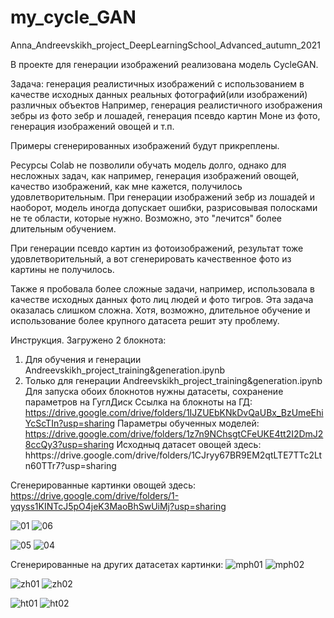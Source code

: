 # my_cycle_GAN
Anna_Andreevskikh_project_DeepLearningSchool_Advanced_autumn_2021

В проекте для генерации изображений реализована модель CycleGAN.

Задача: генерация реалистичных изображений с использованием в качестве исходных данных 
реальных фотографий(или изображений) различных объектов
Например, генерация реалистичного изображения зебры из фото зебр и лошадей,
генерация псевдо картин Моне из фото, 
генерация изображений овощей и т.п.

Примеры сгенерированных изображений будут прикреплены.

Ресурсы Colab не позволили обучать модель долго, однако для несложных задач, 
как например, генерация изображений овощей, качество изображений, как мне кажется,  получилось удовлетворительным.
При генерации изображений зебр из лошадей и наоборот, модель иногда допускает ошибки, 
разрисовывая полосками не те области, которые нужно. Возможно, это "лечится" более длительным обучением.

При генерации псевдо картин из фотоизображений, результат тоже удовлетворительный, 
а вот сгенерировать качественное фото из картины не получилось.

Также я пробовала более сложные задачи, например, 
использовала в качестве исходных данных фото лиц людей и фото тигров. 
Эта задача оказалась слишком сложна. 
Хотя, возможно, длительное обучение и использование более крупного датасета решит эту проблему.

Инструкция.
Загружено 2 блокнота:
1. Для  обучения и генерации 
Andreevskikh_project_training&generation.ipynb
2. Только для генерации 
Andreevskikh_project_training&generation.ipynb
Для запуска обоих блокнотов нужны датасеты, сохранение параметров на ГуглДиск 
Ссылка на блокноты на ГД:
https://drive.google.com/drive/folders/1IJZUEbKNkDvQaUBx_BzUmeEhiYcScTIn?usp=sharing
Параметры обученных моделей:
https://drive.google.com/drive/folders/1z7n9NChsgtCFeUKE4tt2I2DmJ28ccQy3?usp=sharing
Исходныq датасет овощей здесь: 
hhttps://drive.google.com/drive/folders/1CJryy67BR9EM2qtLTE7TTc2Ltn60TTr7?usp=sharing

Сгенерированные картинки овощей здесь: 
https://drive.google.com/drive/folders/1-yqyss1KINTcJ5pO4jeK3MaoBhSwUiMj?usp=sharing

![01](https://user-images.githubusercontent.com/90407728/153718331-e9153ae6-5d9c-4e5a-befc-11438c28c3cc.jpg)
![06](https://user-images.githubusercontent.com/90407728/153718406-c44a4b6f-3108-4e4c-85c5-a6b3b8edcbbe.jpg)

![05](https://user-images.githubusercontent.com/90407728/153718391-a4248f6f-c2ea-46dd-adf1-a8701dda4f36.jpg)
![04](https://user-images.githubusercontent.com/90407728/153718418-edc60746-e77e-40b3-9b84-58f2935c6166.jpg)

Сгенерированные на других датасетах картинки:
![mph01](https://user-images.githubusercontent.com/90407728/153720171-74cbb37b-c99b-4811-bb88-e0786ef27177.jpg)
![mph02](https://user-images.githubusercontent.com/90407728/153720178-41b2730e-72a3-4ba9-aa4c-926c52372efe.jpg)

![zh01](https://user-images.githubusercontent.com/90407728/153720189-bce4824e-1646-4f5c-a4e5-034f475f653e.jpg)
![zh02](https://user-images.githubusercontent.com/90407728/153720194-199dc41c-5f9f-449d-8e51-dcaaec84591f.jpg)

![ht01](https://user-images.githubusercontent.com/90407728/153720200-dce04480-2ccb-4a08-a4c7-fb412207481e.jpg)
![ht02](https://user-images.githubusercontent.com/90407728/153720204-dd8a4297-8adf-4295-b474-a097f4f64cef.jpg)







